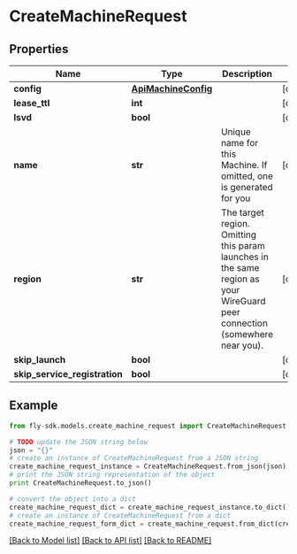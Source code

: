 # CreateMachineRequest


## Properties
Name | Type | Description | Notes
------------ | ------------- | ------------- | -------------
**config** | [**ApiMachineConfig**](ApiMachineConfig.md) |  | [optional] 
**lease_ttl** | **int** |  | [optional] 
**lsvd** | **bool** |  | [optional] 
**name** | **str** | Unique name for this Machine. If omitted, one is generated for you | [optional] 
**region** | **str** | The target region. Omitting this param launches in the same region as your WireGuard peer connection (somewhere near you). | [optional] 
**skip_launch** | **bool** |  | [optional] 
**skip_service_registration** | **bool** |  | [optional] 

## Example

```python
from fly-sdk.models.create_machine_request import CreateMachineRequest

# TODO update the JSON string below
json = "{}"
# create an instance of CreateMachineRequest from a JSON string
create_machine_request_instance = CreateMachineRequest.from_json(json)
# print the JSON string representation of the object
print CreateMachineRequest.to_json()

# convert the object into a dict
create_machine_request_dict = create_machine_request_instance.to_dict()
# create an instance of CreateMachineRequest from a dict
create_machine_request_form_dict = create_machine_request.from_dict(create_machine_request_dict)
```
[[Back to Model list]](../README.md#documentation-for-models) [[Back to API list]](../README.md#documentation-for-api-endpoints) [[Back to README]](../README.md)


